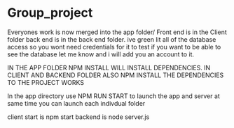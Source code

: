 # Group_project
Everyones work is now merged into the app folder/
Front end is in the Client folder back end is in the back end folder.
ive green lit all of the database access so you wont need credentials for it to test if you want to be able to see the database
let me know and i will add you an account to it.


IN THE APP FOLDER NPM INSTALL WILL INSTALL DEPENDENCIES.
IN CLIENT AND BACKEND FOLDER ALSO NPM INSTALL THE DEPENDENCIES TO THE PROJECT WORKS

In the app directory use NPM RUN START to launch the app and server at same time
you can launch each indivdual folder

client start is npm start
backend is node server.js
